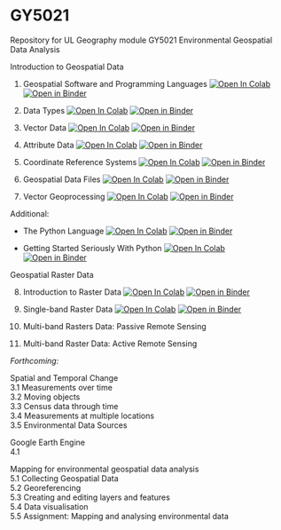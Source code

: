 # GY5021
Repository for UL Geography module GY5021 Environmental Geospatial Data Analysis

Introduction to Geospatial Data  

1. Geospatial Software and Programming Languages <a href="https://colab.research.google.com/github/bamacgabhann/GY5021/blob/2024/GY5021/1_Introduction_to_Geospatial_Data/GY5021_1_Geospatial_Software_and_Programming_Languages.ipynb" target="_parent"><img src="https://colab.research.google.com/assets/colab-badge.svg" alt="Open In Colab"/></a>     <a href="https://mybinder.org/v2/gh/bamacgabhann/GY5021/9a706c8973d5bde0e50593ecc94941b0426f24a6?urlpath=lab%2Ftree%2FGY5021%2F1_Introduction_to_Geospatial_Data%2FGY5021_1_Geospatial_Software_and_Programming_Languages.ipynb" target="_parent"><img src="https://mybinder.org/badge_logo.svg" alt="Open in Binder" /></a>

2. Data Types <a href="https://colab.research.google.com/github/bamacgabhann/GY5021/blob/2024/GY5021/1_Introduction_to_Geospatial_Data/GY5021_2_Data_Types.ipynb" target="_parent"><img src="https://colab.research.google.com/assets/colab-badge.svg" alt="Open In Colab"/></a>     <a href="https://mybinder.org/v2/gh/bamacgabhann/GY5021/9a706c8973d5bde0e50593ecc94941b0426f24a6?urlpath=lab%2Ftree%2FGY5021%2F1_Introduction_to_Geospatial_Data%2FGY5021_2_Data_Types.ipynb" target="_parent"><img src="https://mybinder.org/badge_logo.svg" alt="Open in Binder" /></a>

3. Vector Data <a href="https://colab.research.google.com/github/bamacgabhann/GY5021/blob/2024/GY5021/1_Introduction_to_Geospatial_Data/GY5021_3_Vector_Data.ipynb" target="_parent"><img src="https://colab.research.google.com/assets/colab-badge.svg" alt="Open In Colab"/></a>     <a href="https://mybinder.org/v2/gh/bamacgabhann/GY5021/9a706c8973d5bde0e50593ecc94941b0426f24a6?urlpath=lab%2Ftree%2FGY5021%2F1_Introduction_to_Geospatial_Data%2FGY5021_3_Vector_Data.ipynb" target="_parent"><img src="https://mybinder.org/badge_logo.svg" alt="Open in Binder" /></a>

4. Attribute Data <a href="https://colab.research.google.com/github/bamacgabhann/GY5021/blob/2024/GY5021/1_Introduction_to_Geospatial_Data/GY5021_4_Attribute_Data.ipynb" target="_parent"><img src="https://colab.research.google.com/assets/colab-badge.svg" alt="Open In Colab"/></a>     <a href="https://mybinder.org/v2/gh/bamacgabhann/GY5021/9a706c8973d5bde0e50593ecc94941b0426f24a6?urlpath=lab%2Ftree%2FGY5021%2F1_Introduction_to_Geospatial_Data%2FGY5021_4_Attribute_Data.ipynb" target="_parent"><img src="https://mybinder.org/badge_logo.svg" alt="Open in Binder" /></a>

5. Coordinate Reference Systems <a href="https://colab.research.google.com/github/bamacgabhann/GY5021/blob/2024/GY5021/1_Introduction_to_Geospatial_Data/GY5021_5_Coordinate_Reference_Systems.ipynb" target="_parent"><img src="https://colab.research.google.com/assets/colab-badge.svg" alt="Open In Colab"/></a>     <a href="https://mybinder.org/v2/gh/bamacgabhann/GY5021/9a706c8973d5bde0e50593ecc94941b0426f24a6?urlpath=lab%2Ftree%2FGY5021%2F1_Introduction_to_Geospatial_Data%2FGY5021_5_Coordinate_Reference_Systems.ipynb" target="_parent"><img src="https://mybinder.org/badge_logo.svg" alt="Open in Binder" /></a>

6. Geospatial Data Files <a href="https://colab.research.google.com/github/bamacgabhann/GY5021/blob/2024/GY5021/1_Introduction_to_Geospatial_Data/GY5021_6_Geospatial_Data_Files.ipynb" target="_parent"><img src="https://colab.research.google.com/assets/colab-badge.svg" alt="Open In Colab"/></a>     <a href="https://mybinder.org/v2/gh/bamacgabhann/GY5021/9a706c8973d5bde0e50593ecc94941b0426f24a6?urlpath=lab%2Ftree%2FGY5021%2F1_Introduction_to_Geospatial_Data%2FGY5021_6_Geospatial_Data_Files.ipynb" target="_parent"><img src="https://mybinder.org/badge_logo.svg" alt="Open in Binder" /></a>

7. Vector Geoprocessing <a href="https://colab.research.google.com/github/bamacgabhann/GY5021/blob/2024/GY5021/1_Introduction_to_Geospatial_Data/GY5021_7_Vector_Geoprocessing.ipynb" target="_parent"><img src="https://colab.research.google.com/assets/colab-badge.svg" alt="Open In Colab"/></a>     <a href="https://mybinder.org/v2/gh/bamacgabhann/GY5021/9a706c8973d5bde0e50593ecc94941b0426f24a6?urlpath=lab%2Ftree%2FGY5021%2F1_Introduction_to_Geospatial_Data%2FGY5021_7_Vector_Geoprocessing.ipynb" target="_parent"><img src="https://mybinder.org/badge_logo.svg" alt="Open in Binder" /></a>

Additional:

- The Python Language <a href="https://colab.research.google.com/github/bamacgabhann/GY5021/blob/2024/GY5021/1_Introduction_to_Geospatial_Data/GY5021_The_Python_Language.ipynb" target="_parent"><img src="https://colab.research.google.com/assets/colab-badge.svg" alt="Open In Colab"/></a>     <a href="https://mybinder.org/v2/gh/bamacgabhann/GY5021/9a706c8973d5bde0e50593ecc94941b0426f24a6?urlpath=lab%2Ftree%2FGY5021%2F1_Introduction_to_Geospatial_Data%2FGY5021_The_Python_Language.ipynb" target="_parent"><img src="https://mybinder.org/badge_logo.svg" alt="Open in Binder" /></a>

- Getting Started Seriously With Python <a href="https://colab.research.google.com/github/bamacgabhann/GY5021/blob/2024/GY5021/1_Introduction_to_Geospatial_Data/GY5021_Getting_Started_Seriously_With_Python.ipynb" target="_parent"><img src="https://colab.research.google.com/assets/colab-badge.svg" alt="Open In Colab"/></a>     <a href="https://mybinder.org/v2/gh/bamacgabhann/GY5021/9a706c8973d5bde0e50593ecc94941b0426f24a6?urlpath=lab%2Ftree%2FGY5021%2F1_Introduction_to_Geospatial_Data%2FGY5021_Getting_Started_Seriously_With_Python.ipynb" target="_parent"><img src="https://mybinder.org/badge_logo.svg" alt="Open in Binder" /></a>
  
    
Geospatial Raster Data  
  
8. Introduction to Raster Data <a href="https://colab.research.google.com/github/bamacgabhann/GY5021/blob/2024/GY5021/2_Raster_Geospatial_Data/GY5021_8_Introduction_To_Raster_Data.ipynb" target="_parent"><img src="https://colab.research.google.com/assets/colab-badge.svg" alt="Open In Colab"/></a>     <a href="https://mybinder.org/v2/gh/bamacgabhann/GY5021/9a706c8973d5bde0e50593ecc94941b0426f24a6?urlpath=lab%2Ftree%2FGY5021%2F2_Raster_Geospatial_Data%2FGY5021_8_Introduction_To_Raster_Data.ipynb" target="_parent"><img src="https://mybinder.org/badge_logo.svg" alt="Open in Binder" /></a>

9. Single-band Raster Data <a href="https://colab.research.google.com/github/bamacgabhann/GY5021/blob/2024/GY5021/2_Raster_Geospatial_Data/GY5021_9_Single-band_Raster_Data.ipynb" target="_parent"><img src="https://colab.research.google.com/assets/colab-badge.svg" alt="Open In Colab"/></a>     <a href="https://mybinder.org/v2/gh/bamacgabhann/GY5021/9a706c8973d5bde0e50593ecc94941b0426f24a6?urlpath=lab%2Ftree%2FGY5021%2F2_Raster_Geospatial_Data%2FGY5021_9_Single-band_Raster_Data.ipynb" target="_parent"><img src="https://mybinder.org/badge_logo.svg" alt="Open in Binder" /></a>

10. Multi-band Rasters Data: Passive Remote Sensing  
    
11. Multi-band Raster Data: Active Remote Sensing  

*Forthcoming:*  
  
Spatial and Temporal Change  
3.1 Measurements over time  
3.2 Moving objects  
3.3 Census data through time  
3.4 Measurements at multiple locations  
3.5 Environmental Data Sources  
  
Google Earth Engine  
4.1  
  
Mapping for environmental geospatial data analysis  
5.1 Collecting Geospatial Data  
5.2 Georeferencing  
5.3 Creating and editing layers and features  
5.4 Data visualisation  
5.5 Assignment: Mapping and analysing environmental data


